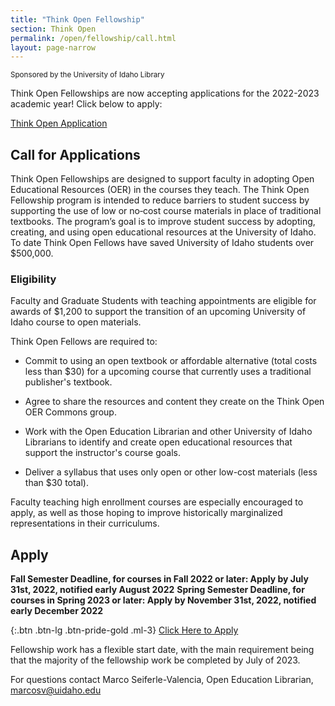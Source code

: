 ```yaml
---
title: "Think Open Fellowship"
section: Think Open
permalink: /open/fellowship/call.html
layout: page-narrow
---
```


<small>Sponsored by the University of Idaho Library</small>

Think Open Fellowships are now accepting applications for the 2022-2023 academic year!
Click below to apply:

<a href="https://uidaho.co1.qualtrics.com/jfe/form/SV_3juylnsYytDntNY" class="btn btn-outline-pride-gold" target="_blank" rel="noopener">Think Open Application</a>

## Call for Applications

Think Open Fellowships are designed to support faculty in adopting Open Educational Resources (OER) in the courses they teach. The Think Open Fellowship program is intended to reduce barriers to student success by supporting the use of low or no‐cost course materials in place of traditional textbooks. The program’s goal is to improve student success by adopting, creating, and using open educational resources at the University of Idaho. To date Think Open Fellows have saved University of Idaho students over $500,000.

### Eligibility

Faculty and Graduate Students with teaching appointments are eligible for awards of $1,200 to support the transition of an upcoming University of Idaho course to open materials.

Think Open Fellows are required to:

* Commit to using an open textbook or affordable alternative (total costs less than $30) for a upcoming course that currently uses a traditional publisher's textbook.

* Agree to share the resources and content they create on the Think Open OER Commons group.

* Work with the Open Education Librarian and other University of Idaho Librarians to identify and create open educational resources that support the instructor's course goals.

* Deliver a syllabus that uses only open or other low-cost materials (less than $30 total).

Faculty teaching high enrollment courses are especially encouraged to apply, as well as those hoping to improve historically marginalized representations in their curriculums. 

## Apply

**Fall Semester Deadline, for courses in Fall 2022 or later: Apply by July 31st, 2022, notified early August 2022**
**Spring Semester Deadline, for courses in Spring 2023 or later: Apply by November 31st, 2022, notified early December 2022**

{:.btn .btn-lg .btn-pride-gold .ml-3}
[Click Here to Apply](https://uidaho.co1.qualtrics.com/jfe/form/SV_3juylnsYytDntNY)

Fellowship work has a flexible start date, with the main requirement being that the majority of the fellowship work be completed by July of 2023.

For questions contact Marco Seiferle-Valencia, Open Education Librarian, <marcosv@uidaho.edu>

